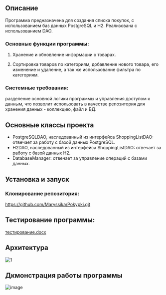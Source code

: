 ## Описание

Программа предназначена для создания списка покупок, с использованием баз данных PostgreSQL и H2. Реализована с использованием DAO.

### Основные функции программы:

1. Хранение и обновление информации о товарах.

2. Сортировка товаров по категориям, добавление нового товара, его изменение и удаление, а так же использование фильтра по категориям.

### Системные требования: 
разделение основной логики программы и управления доступом к данным, что позволит использовать в качестве репозитория для хранения данных - коллекцию, файл и БД.

## Основные классы проекта

* PostgreSQLDAO, наследованный из интерфейса ShoppingListDAO: отвечает за работу с базой данных PostgreSQL.
* H2DAO, наследованный из интерфейса ShoppingListDAO: отвечает за работу с базой данных Н2.
* DatabaseManager: отвечает за управление операций с базами данных.

## Установка и запуск

### Клонирование репозитория:
<https://github.com/Maryssika/Pokypki.git>

## Тестирование программы:

[тестирование.docx](..%2F..%2FDesktop%2F%D0%A3%D1%87%D0%B5%D0%B1%D0%B0%2F%D1%82%D0%B5%D1%81%D1%82%D0%B8%D1%80%D0%BE%D0%B2%D0%B0%D0%BD%D0%B8%D0%B5.docx)

## Архитектура
![1](https://github.com/user-attachments/assets/9addde18-6079-4cef-98e6-29ce869328f9)

## Дкмонстрация работы программы

![image](https://github.com/user-attachments/assets/0acd7c28-10cd-47f9-a7f6-06269bed4daa)


